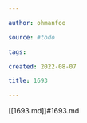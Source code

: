 ```yaml
---

author: ohmanfoo

source: #todo

tags: 

created: 2022-08-07

title: 1693

---
```

[[1693.md]]#1693.md